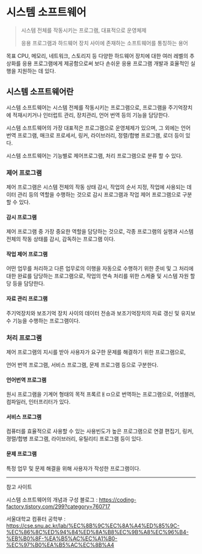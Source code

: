 # 시스템 소프트웨어

> 시스템 전체를 작동시키는 프로그램, 대표적으로 운영체제
>
> 응용 프로그램과 하드웨어 장치 사이에 존재하는 소프트웨어를 통칭하는 용어



목표 CPU, 메모리, 네트워크, 스토리지 등 다양한 하드웨어 장치에 대한 여러 레벨의 추상화를 응용 프로그램에게 제공함으로써 보다 손쉬운 응용 프로그램 개발과 효율적인 실행을 지원하는 데 있다.



## 시스템 소프트웨어란

시스템 소프트웨어는 시스템 전체를 작동시키는 프로그램으로, 프로그램을 주기억장치에 적재시키거나 인터럽트 관리, 장치관리, 언어 번역 등의 기능을 담당한다.

시스템 소프트웨어의 가장 대표적은 프로그램으로 운영체제가 있으며, 그 외에는 언어 번역 프로그램, 매크로 프로세서, 링커, 라이브러리, 정렬/합병 프로그램, 로더 등이 있다.

시스템 소프트웨어는 기능별로 제어프로그램, 처리 프로그램으로 분류 할 수 있다.



### 제어 프로그램

제어 프로그램은 시스템 전체의 작동 상태 감시, 작업의 순서 지정, 작업에 사용되는 데이터 관리 등의 역할을 수행하는 것으로 감시 프로그램과 작업 제어 프로그램으로 구분 할 수 있다.



#### 감시 프로그램

제어 프로그램 중 가장 중요한 역할을 담당하는 것으로, 각종 프로그램의 실행과 시스템 전체의 작동 상태를 감시, 감독하는 프로그램 이다.



#### 작업 제어 프로그램

어떤 업무를 처리하고 다른 업무로의 이행을 자동으로 수행하기 위한 준비 및 그 처리에 대한 완료를 담당하는 프로그램으로, 작업의 연속 처리를 위한 스케줄 및 시스템 자원 할당 등을 담당한다.



#### 자료 관리 프로그램

주기억장치와 보조기억 장치 사이의 데이터 전송과 보조기억장치의 자료 갱신 및 유지보수 기능을 수행하는 프로그램이다.



### 처리 프로그램

제어 프로그램의 지시를 받아 사용자가 요구한 문제를 해결하기 위한 프로그램으로,

언어 번역 프로그램, 서비스 프로그램, 문제 프로그램 등으로 구분한다.



#### 언어번역 프로그램

원시 프로그램을 기계어 형태의 목적 프록르ㅐㅁ으로 번역하는 프로그램으로, 어셈블러, 컴파일러, 인터프리터가 있다.



#### 서비스 프로그램

컴퓨터를 효율적으로 사용할 수 있는 사용빈도가 높은 프로그램으로 연결 편집기, 링커, 졍렬/합병 프로그램, 라이브러리, 유틸리티 프로그램 등이 있다.



#### 문제 프로그램

특정 업무 및 문제 해결을 위해 사용자가 작성한 프로그램이다.



---

참고 사이트

시스템 소프트웨어의 개념과 구성 블로그 : https://coding-factory.tistory.com/299?category=760717

서울대학교 컴퓨터 공학부 : https://cse.snu.ac.kr/lab/%EC%8B%9C%EC%8A%A4%ED%85%9C-%EC%86%8C%ED%94%84%ED%8A%B8%EC%9B%A8%EC%96%B4-%EB%B0%8F-%EA%B5%AC%EC%A1%B0-%EC%97%B0%EA%B5%AC%EC%8B%A4

